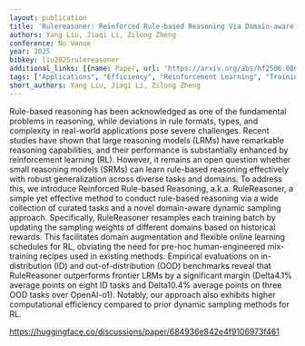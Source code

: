 ```yaml
---
layout: publication
title: 'Rulereasoner: Reinforced Rule-based Reasoning Via Domain-aware Dynamic Sampling'
authors: Yang Liu, Jiaqi Li, Zilong Zheng
conference: No Venue
year: 2025
bibkey: liu2025rulereasoner
additional_links: [{name: Paper, url: 'https://arxiv.org/abs/hf2506.08672'}]
tags: ["Applications", "Efficiency", "Reinforcement Learning", "Training Techniques"]
short_authors: Yang Liu, Jiaqi Li, Zilong Zheng
---
```

Rule-based reasoning has been acknowledged as one of the fundamental problems in reasoning, while deviations in rule formats, types, and complexity in real-world applications pose severe challenges. Recent studies have shown that large reasoning models (LRMs) have remarkable reasoning capabilities, and their performance is substantially enhanced by reinforcement learning (RL). However, it remains an open question whether small reasoning models (SRMs) can learn rule-based reasoning effectively with robust generalization across diverse tasks and domains. To address this, we introduce Reinforced Rule-based Reasoning, a.k.a. RuleReasoner, a simple yet effective method to conduct rule-based reasoning via a wide collection of curated tasks and a novel domain-aware dynamic sampling approach. Specifically, RuleReasoner resamples each training batch by updating the sampling weights of different domains based on historical rewards. This facilitates domain augmentation and flexible online learning schedules for RL, obviating the need for pre-hoc human-engineered mix-training recipes used in existing methods. Empirical evaluations on in-distribution (ID) and out-of-distribution (OOD) benchmarks reveal that RuleReasoner outperforms frontier LRMs by a significant margin (Delta4.1% average points on eight ID tasks and Delta10.4% average points on three OOD tasks over OpenAI-o1). Notably, our approach also exhibits higher computational efficiency compared to prior dynamic sampling methods for RL.

https://huggingface.co/discussions/paper/684936e842e4f9106973f461